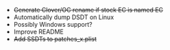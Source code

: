 - ~~Generate Clover/OC rename if stock EC is named EC~~
- Automatically dump DSDT on Linux
- Possibly Windows support?
- Improve README
- ~~Add SSDTs to patches_x.plist~~